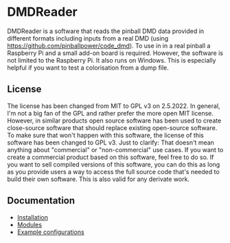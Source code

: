 # DMDReader

DMDReader is a software that reads the pinball DMD data provided in different formats including inputs from a real DMD (using https://github.com/pinballpower/code_dmd).
To use in in a real pinball a Raspberry Pi and a small add-on board is required. However, the software is not limited to the Raspberry Pi. 
It also runs on Windows. This is especially helpful if you want to test a colorisation from a dump file.

## License
The license has been changed from MIT to GPL v3 on 2.5.2022. In general, I'm not a big fan of the GPL and rather prefer the more open MIT license. 
However, in similar products open source software has been used to create close-source software that should replace existing open-source software. 
To make sure that won't happen with this software, the license of this software has been changed to GPL v3. Just to clarify: That doesn't mean 
anything about "commercial" or "non-commercial" use cases. If you want to create a commercial product based on this software, feel free to do so. 
If you want to sell compiled versions of this software, you can do this as long as you provide users a way to access the full source code that's 
needed to build their own software. This is also valid for any derivate work.

## Documentation

- [Installation](doc/install.md)
- [Modules](doc/modules.md)
- [Example configurations](doc/examples.md)
